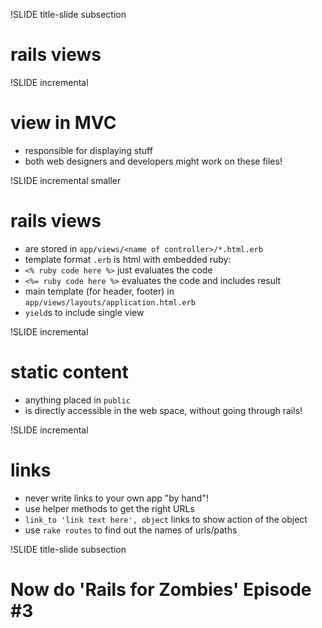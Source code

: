 !SLIDE title-slide subsection

# rails views #


!SLIDE incremental

# view in MVC

* responsible for displaying stuff
* both web designers and developers might work on these files!

!SLIDE incremental smaller

# rails views

* are stored in `app/views/<name of controller>/*.html.erb`
* template format `.erb` is html with embedded ruby:
* `<% ruby code here %>` just evaluates the code
* `<%= ruby code here %>` evaluates the code and includes result
* main template (for header, footer) in `app/views/layouts/application.html.erb`
* `yield`s to include single view

!SLIDE incremental

# static content

* anything placed in `public`
* is directly accessible in the web space, without going through rails!

!SLIDE incremental

# links

* never write links to your own app "by hand"!
* use helper methods to get the right URLs
* `link_to 'link text here', object` links to show action of the object
* use `rake routes` to find out the names of urls/paths

!SLIDE title-slide subsection

# Now do 'Rails for Zombies' Episode #3
